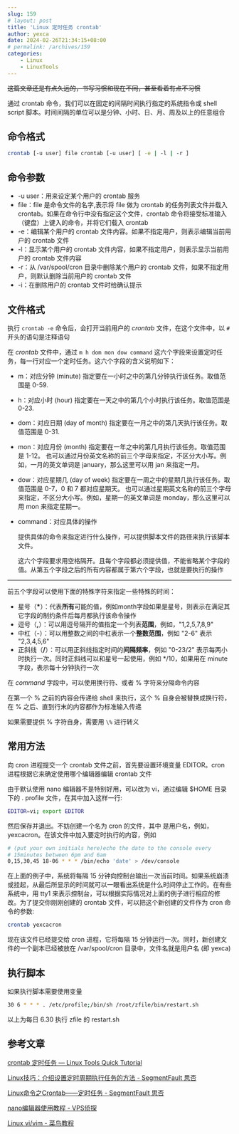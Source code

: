 ```yaml
---
slug: 159
# layout: post
title: 'Linux 定时任务 crontab'
author: yexca
date: 2024-02-26T21:34:15+08:00
# permalink: /archives/159
categories:
    - Linux
    - LinuxTools
--- 
```


~~这篇文章还是有点久远的，书写习惯和现在不同，甚至看着有点不习惯~~

通过 crontab 命令，我们可以在固定的间隔时间执行指定的系统指令或 shell script 脚本。时间间隔的单位可以是分钟、小时、日、月、周及以上的任意组合

## 命令格式

```bash
crontab [-u user] file crontab [-u user] [ -e | -l | -r ]
```

## 命令参数

- -u user：用来设定某个用户的 crontab 服务
- file：file 是命令文件的名字,表示将 file 做为 crontab 的任务列表文件并载入 crontab。如果在命令行中没有指定这个文件，crontab 命令将接受标准输入（键盘）上键入的命令，并将它们载入 crontab
- -e：编辑某个用户的 crontab 文件内容。如果不指定用户，则表示编辑当前用户的 crontab 文件
- -l：显示某个用户的 crontab 文件内容，如果不指定用户，则表示显示当前用户的 crontab 文件内容
- -r：从 /var/spool/cron 目录中删除某个用户的 crontab 文件，如果不指定用户，则默认删除当前用户的 crontab 文件
- -i：在删除用户的 crontab 文件时给确认提示

## 文件格式

执行 `crontab -e` 命令后，会打开当前用户的 *crontab* 文件，在这个文件中，以 `#` 开头的语句是注释语句

在 *crontab* 文件中，通过 `m h dom mon dow command` 这六个字段来设置定时任务，每一行对应一个定时任务。这六个字段的含义说明如下：

- m：对应分钟 (minute)
  指定要在一小时之中的第几分钟执行该任务。取值范围是 0-59.

- h：对应小时 (hour)
  指定要在一天之中的第几个小时执行该任务。取值范围是 0-23.

- dom：对应日期 (day of month)
  指定要在一月之中的第几天执行该任务。取值范围是 0-31.

- mon：对应月份 (month)
  指定要在一年之中的第几月执行该任务。取值范围是 1-12。
  也可以通过月份英文名称的前三个字母来指定，不区分大小写。例 如，一月的英文单词是 january，那么这里可以用 jan 来指定一月。

- dow：对应星期几 (day of week)
  指定要在一周之中的星期几执行该任务。取值范围是 0-7，0 和 7 都对应星期天。
  也可以通过星期英文名称的前三个字母来指定，不区分大小写。例如，星期一的英文单词是 monday，那么这里可以用 mon 来指定星期一。

- command：对应具体的操作
  
  提供具体的命令来指定进行什么操作，可以提供脚本文件的路径来执行该脚本文件。
  
  这六个字段要求用空格隔开。且每个字段都必须提供值，不能省略某个字段的值。从第五个字段之后的所有内容都属于第六个字段，也就是要执行的操作

***

前五个字段可以使用下面的特殊字符来指定一些特殊的时间：

- 星号（**\***）：代表**所有**可能的值，例如month字段如果是星号，则表示在满足其它字段的制约条件后每月都执行该命令操作
- 逗号（**,**）：可以用逗号隔开的值指定一个列表**范围**，例如，"1,2,5,7,8,9"
- 中杠（**-**）：可以用整数之间的中杠表示一个**整数范围**，例如 "2-6" 表示 "2,3,4,5,6"
- 正斜线（**/**）：可以用正斜线指定时间的**间隔频率**，例如 "0-23/2" 表示每两小时执行一次。同时正斜线可以和星号一起使用，例如 */10，如果用在 minute 字段，表示每十分钟执行一次

在 *command* 字段中，可以使用换行符、或者 % 字符来分隔命令内容

在第一个 % 之前的内容会传递给 shell 来执行，这个 % 自身会被替换成换行符，在 % 之后、直到行末的内容都作为标准输入传递

如果需要提供 % 字符自身，需要用 `\%` 进行转义

## 常用方法

向 cron 进程提交一个 crontab 文件之前，首先要设置环境变量 EDITOR。cron 进程根据它来确定使用哪个编辑器编辑 crontab 文件

由于默认使用 nano 编辑器不是特别好用，可以改为 vi，通过编辑 $HOME 目录下的 . profile 文件，在其中加入这样一行:

```bash
EDITOR=vi; export EDITOR
```

然后保存并退出。不妨创建一个名为 <user> cron 的文件，其中 <user> 是用户名，例如， yexcacron。在该文件中加入要定时执行的内容，例如

```bash
# (put your own initials here)echo the date to the console every
# 15minutes between 6pm and 6am
0,15,30,45 18-06 * * * /bin/echo 'date' > /dev/console
```

在上面的例子中，系统将每隔 15 分钟向控制台输出一次当前时间。如果系统崩溃或挂起，从最后所显示的时间就可以一眼看出系统是什么时间停止工作的。在有些系统中，用 tty1 来表示控制台，可以根据实际情况对上面的例子进行相应的修改。为了提交你刚刚创建的 crontab 文件，可以把这个新创建的文件作为 cron 命令的参数:

```bash
crontab yexcacron
```

现在该文件已经提交给 cron 进程，它将每隔 15 分钟运行一次。同时，新创建文件的一个副本已经被放在 /var/spool/cron 目录中，文件名就是用户名 (即 yexca)

## 执行脚本

如果执行脚本需要使用变量

```bash
30 6 * * * . /etc/profile;/bin/sh /root/zfile/bin/restart.sh
```

以上为每日 6.30 执行 zfile 的 restart.sh

## 参考文章

[crontab 定时任务 — Linux Tools Quick Tutorial](https://linuxtools-rst.readthedocs.io/zh_CN/latest/tool/crontab.html)

[Linux技巧：介绍设置定时周期执行任务的方法 - SegmentFault 思否](https://segmentfault.com/a/1190000023186565)

[Linux命令之Crontab——定时任务 - SegmentFault 思否](https://segmentfault.com/a/1190000021815907)

[nano编辑器使用教程 - VPS侦探](https://www.vpser.net/manage/nano.html)

[Linux vi/vim - 菜鸟教程](https://www.runoob.com/linux/linux-vim.html)
